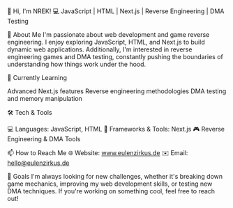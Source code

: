 👋 Hi, I'm NREK!
💻 JavaScript | HTML | Next.js | Reverse Engineering | DMA Testing

🚀 About Me
I'm passionate about web development and game reverse engineering. I enjoy exploring JavaScript, HTML, and Next.js to build dynamic web applications. Additionally, I'm interested in reverse engineering games and DMA testing, constantly pushing the boundaries of understanding how things work under the hood.

🌱 Currently Learning

Advanced Next.js features
Reverse engineering methodologies
DMA testing and memory manipulation

🛠 Tech & Tools

💻 Languages: JavaScript, HTML
🔧 Frameworks & Tools: Next.js
🎮 Reverse Engineering & DMA Tools

📫 How to Reach Me
🌐 Website: www.eulenzirkus.de
✉️ Email: hello@eulenzirkus.de

🎯 Goals
I'm always looking for new challenges, whether it's breaking down game mechanics, improving my web development skills, or testing new DMA techniques. If you're working on something cool, feel free to reach out!
